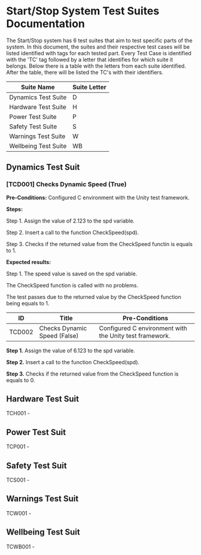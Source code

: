# Start/Stop System Test Suites Documentation

The Start/Stop system has 6 test suites that aim to test specific parts of the system. 
In this document, the suites and their respective test cases will be listed identified with tags for each tested part.
Every Test Case is identified with the 'TC' tag followed by a letter that identifies for which suite it belongs. Below there is a table with the letters from each suite identified. After the table, there will be listed the TC's with their identifiers.

| Suite Name | Suite Letter |
|----------------------|----------------------|
| Dynamics Test Suite  | D  | 
| Hardware Test Suite  | H  | 
| Power Test Suite  | P  | 
| Safety Test Suite  | S  | 
| Warnings Test Suite  | W  | 
| Wellbeing Test Suite  | WB  | 

## Dynamics Test Suit
### [TCD001] Checks Dynamic Speed (True)
<p><b>Pre-Conditions:</b> Configured C environment with the Unity test framework.</p>
<p><b>Steps:</b> <p>Step 1. Assign the value of 2.123 to the spd variable.</p><p>Step 2. Insert a call to the function CheckSpeed(spd).</p><p>Step 3. Checks if the returned value from the CheckSpeed functin is equals to 1.</p></p>
<p></p><b>Expected results:</b><p>Step 1. The speed value is saved on the spd variable.</p><p>The CheckSpeed function is called with no problems.</p><p>The test passes due to the returned value by the CheckSpeed function being equals to 1.</p><p>


| ID | Title | Pre-Conditions | 
|--------|-----------|--------------|
| TCD002 | Checks Dynamic Speed (False) | Configured C environment with the Unity test framework. | 
<p><b>Step 1.</b> Assign the value of 6.123 to the spd variable.</p>
<p></p><b>Step 2.</b> Insert a call to the function CheckSpeed(spd).</p>
<p></p><b>Step 3.</b> Checks if the returned value from the CheckSpeed function is equals to 0.</p>


## Hardware Test Suit
TCH001 -
## Power Test Suit
TCP001 -
## Safety Test Suit
TCS001 -
## Warnings Test Suit
TCW001 -
## Wellbeing Test Suit
TCWB001 - 
